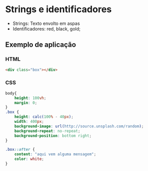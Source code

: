 # Strings e identificadores

* Strings: Texto envolto em aspas
* Identificadores: red, black, gold;

## Exemplo de aplicação

### HTML
~~~html
<div class="box"></div>
~~~
### CSS
~~~CSS
body{
    height: 100vh;
    margin: 0;
}
.box {
    height: calc(100% - 40px);
    width: 400px;
    background-image: url(http://source.unsplash.com/random);
    background-repeat: no-repeat;
    background-position: bottom right;
}

.box::after {
    content: "aqui vem alguma mensagem";
    color: white;
}
~~~
